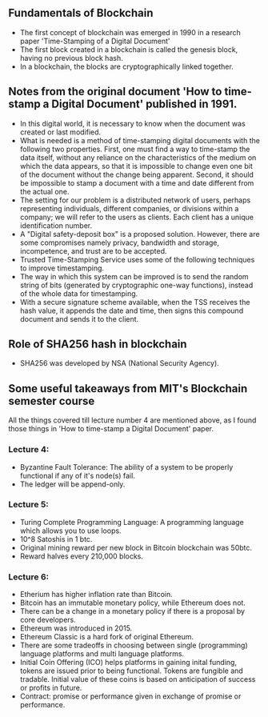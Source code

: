 ## Fundamentals of Blockchain

- The first concept of blockchain was emerged in 1990 in a research paper 'Time-Stamping of a Digital Document'
- The first block created in a blockchain is called the genesis block, having no previous block hash.
- In a blockchain, the blocks are cryptographically linked together.


## Notes from the original document 'How to time-stamp a Digital Document' published in 1991.

- In this digital world, it is necessary to know when the document was created or last modified.
- What is needed is a method of time-stamping digital documents with the following two properties. First, one must find a way to time-stamp the data itself, without any reliance on the characteristics of the medium on which the data appears, so that it is impossible to change even one bit of the document without the change being apparent. Second, it should be impossible to stamp a document with a time and date different from the actual one.
- The setting for our problem is a distributed network of users, perhaps representing individuals, different companies, or divisions within a company; we will refer to the users as clients. Each client has a unique identification number.
- A "Digital safety-deposit box" is a proposed solution. However, there are some compromises namely privacy, bandwidth and storage, incompetence, and trust are to be accepted.
- Trusted Time-Stamping Service uses some of the following techniques to improve timestamping.
- The way in which this system can be improved is to send the random string of bits (generated by cryptographic one-way functions), instead of the whole data for timestamping.
- With a secure signature scheme available, when the TSS receives the hash value, it appends the date and time, then signs this compound document and sends it to the client.

## Role of SHA256 hash in blockchain
- SHA256 was developed by NSA (National Security Agency).

## Some useful takeaways from MIT's Blockchain semester course
All the things covered till lecture number 4 are mentioned above, as I found those things in 'How to time-stamp a Digital Document' paper.
### Lecture 4:
- Byzantine Fault Tolerance: The ability of a system to be properly functional if any of it's node(s) fail.
- The ledger will be append-only.

### Lecture 5:
- Turing Complete Programming Language: A programming language which allows you to use loops.
- 10^8 Satoshis in 1 btc.
- Original mining reward per new block in Bitcoin blockchain was 50btc.
- Reward halves every 210,000 blocks.

### Lecture 6:
- Etherium has higher inflation rate than Bitcoin.
- Bitcoin has an immutable monetary policy, while Ethereum does not.
- There can be a change in a monetary policy if there is a proposal by core developers.
- Ethereum was introduced in 2015.
- Ethereum Classic is a hard fork of original Ethereum.
- There are some tradeoffs in choosing between single (programming) language platforms and multi language platforms.
- Initial Coin Offering (ICO) helps platforms in gaining inital funding, tokens are issued prior to being functional. Tokens are fungible and tradable. Initial value of these coins is based on anticipation of success or profits in future.
- Contract: promise or performance given in exchange of promise or performance.